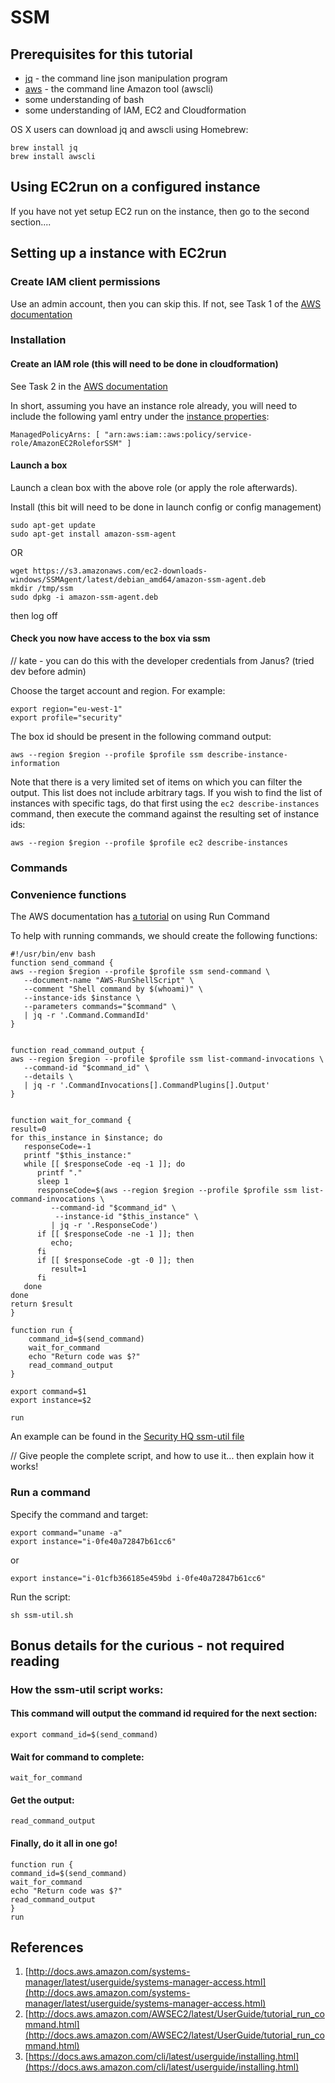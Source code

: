 # SSM 

## Prerequisites for this tutorial

 * [jq](https://stedolan.github.io/jq/) - the command line json manipulation program
 * [aws](https://docs.aws.amazon.com/cli/latest/userguide/installing.html) - the command line Amazon tool (awscli)
 * some understanding of bash
 * some understanding of IAM, EC2 and Cloudformation

OS X users can download jq and awscli using Homebrew:

```
brew install jq
brew install awscli

```


## Using EC2run on a configured instance

If you have not yet setup EC2 run on the instance, then go to the second section....

## Setting up a instance with EC2run



### Create IAM client permissions

Use an admin account, then you can skip this. If not, see Task 1 of the [AWS documentation](https://docs.aws.amazon.com/systems-manager/latest/userguide/systems-manager-access.html#sysman-access-user)

### Installation

#### Create an IAM role (this will need to be done in cloudformation)

See Task 2 in the [AWS documentation](https://docs.aws.amazon.com/systems-manager/latest/userguide/systems-manager-access.html#sysman-configuring-access-role)

In short, assuming you have an instance role already, you will need to include the following yaml entry under the [instance properties](https://github.com/guardian/security-hq/blob/master/cloudformation/security-hq.template.yaml#L86):
```
ManagedPolicyArns: [ "arn:aws:iam::aws:policy/service-role/AmazonEC2RoleforSSM" ]
```

#### Launch a box

Launch a clean box with the above role (or apply the role afterwards).

Install (this bit will need to be done in launch config or config management)

```
sudo apt-get update
sudo apt-get install amazon-ssm-agent
```
OR
```
wget https://s3.amazonaws.com/ec2-downloads-windows/SSMAgent/latest/debian_amd64/amazon-ssm-agent.deb
mkdir /tmp/ssm
sudo dpkg -i amazon-ssm-agent.deb
```
then log off

#### Check you now have access to the box via ssm

// kate - you can do this with the developer credentials from Janus? (tried dev before admin)

Choose the target account and region.  For example:
```
export region="eu-west-1"
export profile="security"
```

The box id should be present in the following command output:
```
aws --region $region --profile $profile ssm describe-instance-information
```

Note that there is a very limited set of items on which you can filter the output.
This list does not include arbitrary tags.  If you wish to find the list of instances with
specific tags, do that first using the `ec2 describe-instances` command, then execute the 
command against the resulting set of instance ids:
```
aws --region $region --profile $profile ec2 describe-instances
```

### Commands 

### Convenience functions

The AWS documentation has [a tutorial](https://docs.aws.amazon.com/AWSEC2/latest/UserGuide/tutorial_run_command.html) on using Run Command

To help with running commands, we should create the following functions:

```
#!/usr/bin/env bash
function send_command {
aws --region $region --profile $profile ssm send-command \
   --document-name "AWS-RunShellScript" \
   --comment "Shell command by $(whoami)" \
   --instance-ids $instance \
   --parameters commands="$command" \
   | jq -r '.Command.CommandId'
}


function read_command_output {
aws --region $region --profile $profile ssm list-command-invocations \
   --command-id "$command_id" \
   --details \
   | jq -r '.CommandInvocations[].CommandPlugins[].Output'
}


function wait_for_command {
result=0
for this_instance in $instance; do
   responseCode=-1
   printf "$this_instance:"
   while [[ $responseCode -eq -1 ]]; do
      printf "."
      sleep 1
      responseCode=$(aws --region $region --profile $profile ssm list-command-invocations \
         --command-id "$command_id" \
          --instance-id "$this_instance" \
         | jq -r '.ResponseCode')
      if [[ $responseCode -ne -1 ]]; then
         echo;
      fi
      if [[ $responseCode -gt -0 ]]; then
         result=1
      fi
   done
done
return $result
}

function run {
    command_id=$(send_command)
    wait_for_command
    echo "Return code was $?"
    read_command_output
}

export command=$1
export instance=$2

run
```

An example can be found in the [Security HQ ssm-util file](https://git.io/vNv6w)

// Give people the complete script, and how to use it... then explain how it works!

### Run a command

Specify the command and target:
```
export command="uname -a"
export instance="i-0fe40a72847b61cc6"
```
or
```
export instance="i-01cfb366185e459bd i-0fe40a72847b61cc6"
```

Run the script:
```
sh ssm-util.sh
```


## Bonus details for the curious - not required reading

### How the ssm-util script works:

#### This command will output the command id required for the next section:
```
export command_id=$(send_command)
```

#### Wait for command to complete:

```
wait_for_command
```

#### Get the output:

```
read_command_output
```

#### Finally, do it all in one go!

```
function run {
command_id=$(send_command)
wait_for_command
echo "Return code was $?"
read_command_output
}
run
```



## References

1. [http://docs.aws.amazon.com/systems-manager/latest/userguide/systems-manager-access.html](http://docs.aws.amazon.com/systems-manager/latest/userguide/systems-manager-access.html)
2. [http://docs.aws.amazon.com/AWSEC2/latest/UserGuide/tutorial_run_command.html](http://docs.aws.amazon.com/AWSEC2/latest/UserGuide/tutorial_run_command.html)
3. [https://docs.aws.amazon.com/cli/latest/userguide/installing.html](https://docs.aws.amazon.com/cli/latest/userguide/installing.html)
